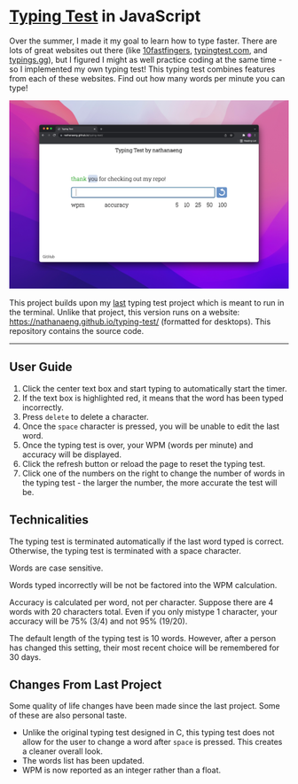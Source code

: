 # [Typing Test](https://nathanaeng.github.io/typing-test/) in JavaScript
Over the summer, I made it my goal to learn how to type faster. There are lots of great websites out there (like [10fastfingers](https://10fastfingers.com/), [typingtest.com](https://www.typingtest.com/), and [typings.gg](https://typings.gg/)), but I figured I might as well practice coding at the same time - so I implemented my own typing test! This typing test combines features from each of these websites. Find out how many words per minute you can type!

<a href="#">![](img/webpage.jpg)</a>

This project builds upon my [last](https://github.com/nathanaeng/typing-test-CLI) typing test project which is meant to run in the terminal. Unlike that project, this version runs on a website: https://nathanaeng.github.io/typing-test/ (formatted for desktops). This repository contains the source code.

----
## User Guide
1. Click the center text box and start typing to automatically start the timer.
2. If the text box is highlighted red, it means that the word has been typed incorrectly.
3. Press `delete` to delete a character.
4. Once the `space` character is pressed, you will be unable to edit the last word.
5. Once the typing test is over, your WPM (words per minute) and accuracy will be displayed.
6. Click the refresh button or reload the page to reset the typing test.
7. Click one of the numbers on the right to change the number of words in the typing test - the larger the number, the more accurate the test will be.

## Technicalities
The typing test is terminated automatically if the last word typed is correct. Otherwise, the typing test is terminated with a space character.

Words are case sensitive.

Words typed incorrectly will be not be factored into the WPM calculation.

Accuracy is calculated per word, not per character. Suppose there are 4 words with 20 characters total. Even if you only mistype 1 character, your accuracy will be 75% (3/4) and not 95% (19/20).

The default length of the typing test is 10 words. However, after a person has changed this setting, their most recent choice will be remembered for 30 days.

## Changes From Last Project
Some quality of life changes have been made since the last project. Some of these are also personal taste.
- Unlike the original typing test designed in C, this typing test does not allow for the user to change a word after `space` is pressed. This creates a cleaner overall look.
- The words list has been updated.
- WPM is now reported as an integer rather than a float.
